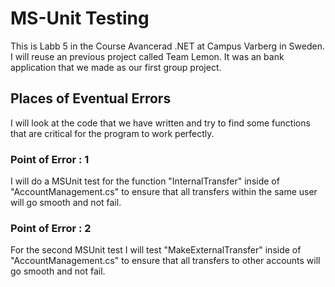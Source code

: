# MS-Unit Testing

This is Labb 5 in the Course Avancerad .NET at Campus Varberg in Sweden.
I will reuse an previous project called Team Lemon. It was an bank application that we made as our first group project.

## Places of Eventual Errors
I will look at the code that we have written and try to find some functions that are critical for the program to work perfectly.

### Point of Error : 1
I will do a MSUnit test for the function "InternalTransfer" inside of "AccountManagement.cs" to ensure that all transfers within the same user will go smooth and not fail.

### Point of Error : 2 
For the second MSUnit test I will test "MakeExternalTransfer" inside of "AccountManagement.cs" to ensure that all transfers to other accounts will go smooth and not fail.
